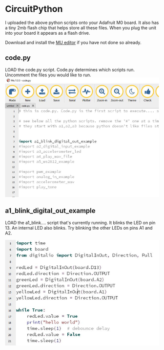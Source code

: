 # CircuitPython

I uploaded the above python scripts onto your Adafruit M0 board.  It also has a tiny 2mb flash chip that helps store all these files. When you plug the unit into your board it appears as a flash drive.

Download and install the [MU editor](https://learn.adafruit.com/welcome-to-circuitpython/installing-mu-editor) if you have not done so already.

## code.py
LOAD the code.py script. Code.py determines which scripts run. Uncomment the files you would like to run.
![](https://github.com/hydronics2/Circuitpython_February_2019/blob/master/programming/pics/code.py.jpg)


## a1_blink_digital_out_example
LOAD the a1_blink.... script that's currently running. It blinks the LED on pin 13. An internal LED also blinks. Try blinking the other LEDs on pins A1 and A2.

![](https://github.com/hydronics2/Circuitpython_February_2019/blob/master/programming/pics/a1_blink.JPG)


